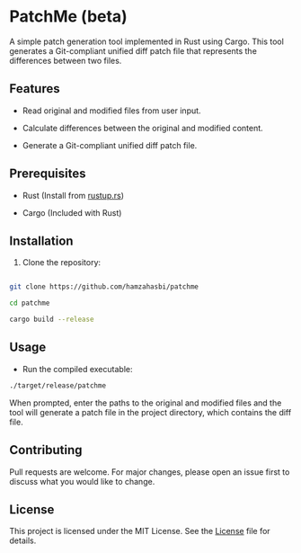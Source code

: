 
# PatchMe (beta)



A simple patch generation tool implemented in Rust using Cargo. This tool generates a Git-compliant unified diff patch file that represents the differences between two files.



## Features



- Read original and modified files from user input.

- Calculate differences between the original and modified content.

- Generate a Git-compliant unified diff patch file.



## Prerequisites



- Rust (Install from [rustup.rs](https://rustup.rs/))

- Cargo (Included with Rust)



## Installation



1. Clone the repository:



```bash

git clone https://github.com/hamzahasbi/patchme

cd patchme

cargo build --release

```



## Usage

* Run the compiled executable:


```bash
./target/release/patchme
````
When prompted, enter the paths to the original and modified files and the tool will generate a patch file in the project directory, which contains the diff file.

## Contributing

Pull requests are welcome. For major changes, please open an issue first to discuss what you would like to change.

## License

This project is licensed under the MIT License. See the [License](https://github.com/hamzahasbi/patchme/blob/main/LICENSE) file for details.
